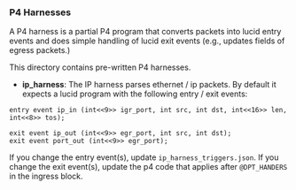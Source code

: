 ### P4 Harnesses

A P4 harness is a partial P4 program that converts packets into lucid entry events and does simple handling of lucid exit events (e.g., updates fields of egress packets.)

This directory contains pre-written P4 harnesses.

- **ip_harness**: The IP harness parses ethernet / ip packets. By default it expects a lucid program with the following entry / exit events: 

```
entry event ip_in (int<<9>> igr_port, int src, int dst, int<<16>> len, int<<8>> tos);
```
```
exit event ip_out (int<<9>> egr_port, int src, int dst);
exit event port_out (int<<9>> egr_port);
```

If you change the entry event(s), update ``ip_harness_triggers.json``. If you change the exit event(s), update the p4 code that applies after ``@DPT_HANDERS`` in the ingress block. 